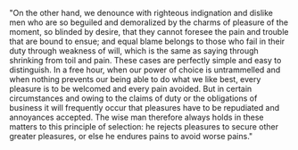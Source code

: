 "On the other hand, we denounce with righteous indignation and dislike men who are so beguiled and demoralized 
by the charms of pleasure of the moment, so blinded by desire, that they cannot foresee the pain and trouble
that are bound to ensue; and equal blame belongs to those who fail in their duty through weakness of will,
which is the same as saying through shrinking from toil and pain. These cases are perfectly simple and easy
to distinguish. In a free hour, when our power of choice is untrammelled and when nothing prevents 
our being able to do what we like best, every pleasure is to be welcomed and every pain avoided. 
But in certain circumstances and owing to the claims of duty or the obligations of business it 
will frequently occur that pleasures have to be repudiated and annoyances accepted. The wise 
man therefore always holds in these matters to this principle of selection: he rejects pleasures 
to secure other greater pleasures, or else he endures pains to avoid worse pains."